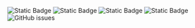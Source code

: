 ![Static Badge](https://img.shields.io/badge/blacklists-61-000000) ![Static Badge](https://img.shields.io/badge/blacklisted-2924529-cc0000) ![Static Badge](https://img.shields.io/badge/whitelisted-2250-00CC00) ![Static Badge](https://img.shields.io/badge/streaming_blacklist-28107-000000) ![GitHub issues](https://img.shields.io/github/issues/fabriziosalmi/blacklists)
